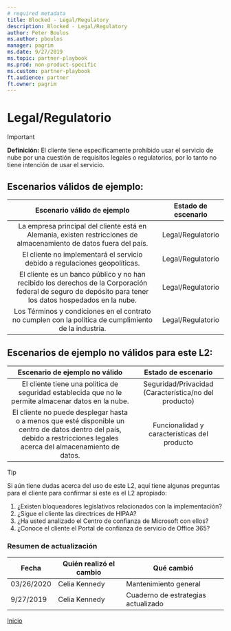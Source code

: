 ```yaml
---
# required metadata
title: Blocked - Legal/Regulatory
description: Blocked - Legal/Regulatory
author: Peter Boulos
ms.author: pboulos
manager: pagrim
ms.date: 9/27/2019
ms.topic: partner-playbook 
ms.prod: non-product-specific 
ms.custom: partner-playbook 
ft.audience: partner
ft.owner: pagrim
---
```


# Legal/Regulatorio

> [!IMPORTANT]
> **Definición:** El cliente tiene específicamente prohibido usar el servicio de nube por una cuestión de requisitos legales o regulatorios, por lo tanto no tiene intención de usar el servicio.

## Escenarios válidos de ejemplo:

| Escenario válido de ejemplo | Estado de escenario |
| :--: | :--: |
| La empresa principal del cliente está en Alemania, existen restricciones de almacenamiento de datos fuera del país. | Legal/Regulatorio |
| El cliente no implementará el servicio debido a regulaciones geopolíticas. | Legal/Regulatorio |
| El cliente es un banco público y no han recibido los derechos de la Corporación federal de seguro de depósito para tener los datos hospedados en la nube. | Legal/Regulatorio |
| Los Términos y condiciones en el contrato no cumplen con la política de cumplimiento de la industria. | Legal/Regulatorio |

## Escenarios de ejemplo no válidos para este L2:

| Escenario de ejemplo no válido | Estado de escenario |
| :--: | :--: |
| El cliente tiene una política de seguridad establecida que no le permite almacenar datos en la nube. | Seguridad/Privacidad (Característica/no del producto) |
| El cliente no puede desplegar hasta o a menos que esté disponible un centro de datos dentro del país, debido a restricciones legales acerca del almacenamiento de datos. | Funcionalidad y características del producto |

> [!TIP]
> Si aún tiene dudas acerca del uso de este L2, aquí tiene algunas preguntas para el cliente para confirmar si este es el L2 apropiado:
>    1. ¿Existen bloqueadores legislativos relacionados con la implementación?
>    2. ¿Sigue el cliente las directrices de HIPAA?
>    3. ¿Ha usted analizado el Centro de confianza de Microsoft con ellos?
>    4. ¿Conoce el cliente el Portal de confianza de servicio de Office 365?​

###  Resumen de actualización

|Fecha|Quién realizó el cambio|Qué cambió|
|---------|---------------|----------------------------|
|03/26/2020| Celia Kennedy| Mantenimiento general|
|9/27/2019| Celia Kennedy| Cuaderno de estrategias actualizado|

[Inicio](http://partner-docs.microsoft.com)
